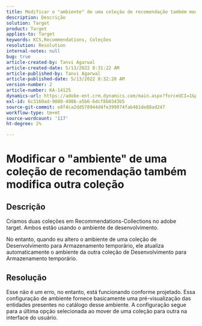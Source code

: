 ```yaml
---
title: Modificar o "ambiente" de uma coleção de recomendação também modifica outra coleção
description: Descrição
solution: Target
product: Target
applies-to: Target
keywords: KCS,Recommendations, Coleções
resolution: Resolution
internal-notes: null
bug: true
article-created-by: Tanvi Agarwal
article-created-date: 5/13/2022 8:31:22 AM
article-published-by: Tanvi Agarwal
article-published-date: 5/13/2022 8:32:20 AM
version-number: 2
article-number: KA-14125
dynamics-url: https://adobe-ent.crm.dynamics.com/main.aspx?forceUCI=1&pagetype=entityrecord&etn=knowledgearticle&id=82b10c0f-97d2-ec11-a7b5-00224809c27a
exl-id: 6c3160ad-9080-4986-a5b6-6dcf8b0343b5
source-git-commit: e8f4ca2dd578944d4fe399074fab461de88ad247
workflow-type: tm+mt
source-wordcount: '117'
ht-degree: 2%

---
```


# Modificar o &quot;ambiente&quot; de uma coleção de recomendação também modifica outra coleção

## Descrição


Criamos duas coleções em Recommendations-Collections no adobe target. Ambos estão usando o ambiente de desenvolvimento.



No entanto, quando eu altero o ambiente de uma coleção de Desenvolvimento para Armazenamento temporário, ele atualiza automaticamente o ambiente da outra coleção de Desenvolvimento para Armazenamento temporário.


## Resolução


Esse não é um erro, no entanto, está funcionando conforme projetado. Essa configuração de ambiente fornece basicamente uma pré-visualização das entidades presentes no catálogo desse ambiente. A configuração segue para a última opção selecionada ao mover de uma coleção para outra na interface do usuário.
